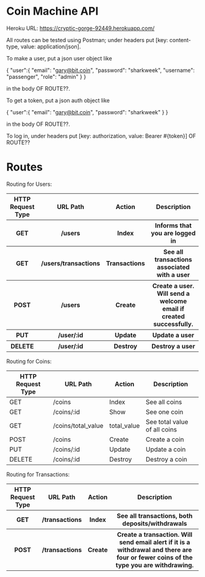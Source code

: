 
<h1>Coin Machine API</h1>

Heroku URL: https://cryptic-gorge-92449.herokuapp.com/

All routes can be tested using Postman; under headers put [key: content-type, value: application/json].

To make a user, put a json user object like

{
  "user":{
    "email": "gary@bit.coin",
	"password": "sharkweek",
	"username": "passenger",
	"role": "admin"
  }
}

in the body OF ROUTE??.

To get a token, put a json auth object like

{
  "user":{
    "email": "gary@bit.coin",
	"password": "sharkweek"
  }
}

in the body OF ROUTE??.

To log in, under headers put [key: authorization, value: Bearer #{token}] OF ROUTE??




<h1>Routes</h1>

Routing for Users:

<table>
  <thead>
  	<tr>
  	  <th>HTTP Request Type</th>
  	  <th>URL Path</th>
  	  <th>Action</th>
  	  <th>Description</th>
  	</tr>  	
  </thead>
  <tbody>
    <tr>
      <th>GET</th>
      <th>/users</th>
      <th>Index</th>
      <th>Informs that you are logged in</th>
    </tr>
    <tr>
      <th>GET</th>
      <th>/users/transactions</th>
      <th>Transactions</th>
      <th>See all transactions associated with a user</th>
    </tr>
    <tr>
      <th>POST</th>
      <th>/users</th>
      <th>Create</th>
      <th>Create a user. Will send a welcome email if created successfully.</th>
    </tr>
    <tr>
      <th>PUT</th>
      <th>/user/:id</th>
      <th>Update</th>
      <th>Update a user</th>
    </tr>
    <tr>
      <th>DELETE</th>
      <th>/user/:id</th>
      <th>Destroy</th>
      <th>Destroy a user</th>
    </tr>
  </tbody>
</table>

Routing for Coins:

<table>
  <thead>
  	<tr>
  	  <th>HTTP Request Type</th>
  	  <th>URL Path</th>
  	  <th>Action</th>
  	  <th>Description</th>
  	</tr>
  </thead>
  <tbody>
  	<tr>
  	  <td>GET</td>
  	  <td>/coins</td>
  	  <td>Index</td>
  	  <td>See all coins</td>
  	</tr>
  	<tr>
  	  <td>GET</td>
  	  <td>/coins/:id</td>
  	  <td>Show</td>
  	  <td>See one coin</td>
  	</tr>
  	<tr>
  	  <td>GET</td>
  	  <td>/coins/total_value</td>
  	  <td>total_value</td>
  	  <td>See total value of all coins</td>
  	</tr>
  	<tr>
  	  <td>POST</td>
  	  <td>/coins</td>
  	  <td>Create</td>
  	  <td>Create a coin</td>
  	</tr>
  	<tr>
  	  <td>PUT</td>
  	  <td>/coins/:id</td>
  	  <td>Update</td>
  	  <td>Update a coin</td>
  	</tr>
  	<tr>
  	  <td>DELETE</td>
  	  <td>/coins/:id</td>
  	  <td>Destroy</td>
  	  <td>Destroy a coin</td>
  	</tr>
  </tbody>
</table>

Routing for Transactions:

<table>
  <thead>
  	<tr>
  	  <th>HTTP Request Type</th>
  	  <th>URL Path</th>
  	  <th>Action</th>
  	  <th>Description</th>
  	</tr>
  </thead>
  <tbody>
  	<tr>
  	  <th>GET</th>
  	  <th>/transactions</th>
  	  <th>Index</th>
  	  <th>See all transactions, both deposits/withdrawals</th>
  	</tr>
  	<tr>
  	  <th>POST</th>
  	  <th>/transactions</th>
  	  <th>Create</th>
  	  <th>Create a transaction. Will send email alert if it is a withdrawal and there are four or fewer coins of the type you are withdrawing.</th>
  	</tr>
  </tbody>
</table>
